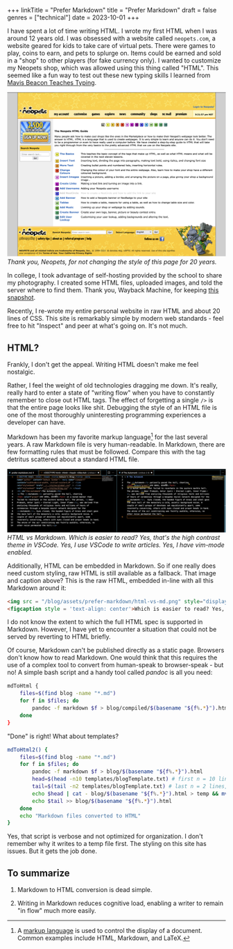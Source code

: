 +++
linkTitle = "Prefer Markdown"
title = "Prefer Markdown"
draft = false
genres = ["technical"]
date = 2023-10-01
+++

I have spent a lot of time writing <span class = "definition" data-def = "Hypertext Markup Language">HTML</span>. I wrote my first <span class = "definition" data-def = "Hypertext Markup Language">HTML</span > when I was around 12 years old. I was obsessed with a website called `neopets.com`, a website geared for kids to take care of virtual pets. There were games to play, coins to earn, and pets to splurge on. Items could be earned and sold in a "shop" to other players (for fake currency only). I wanted to customize my Neopets shop, which was allowed using this thing called <span class = "definition" data-def = "Hypertext Markup Language">"HTML"</span>.  This seemed like a fun way to test out these new typing skills I learned from [Mavis Beacon Teaches Typing](https://en.wikipedia.org/wiki/Mavis_Beacon_Teaches_Typing).

![Neopets](./neopets-html.png)
*Thank you, Neopets, for not changing the style of this page for 20 years.*

In college, I took advantage of self-hosting provided by the school to share my photography. I created some HTML files, uploaded images, and told the server where to find them. Thank you, Wayback Machine, for keeping [this snapshot](https://web.archive.org/web/20131122205041/http://ashiundar.bol.ucla.edu/).

Recently, I re-wrote my entire personal website in raw HTML and about 20 lines of CSS. This site is remarkably simple by modern web standards - feel free to hit "Inspect" and peer at what's going on. It's not much.

## <span class = "definition" data-def = "Hypertext Markup Language">HTML</span>?  

Frankly, I don't get the appeal. Writing <span class = "definition" data-def = "Hypertext Markup Language">HTML</span> doesn't make me feel nostalgic.  

Rather, I feel the weight of old technologies dragging me down. It's really, really hard to enter a state of "writing flow" when you have to constantly remember to close out <span class = "definition" data-def = "Hypertext Markup Language">HTML</span> tags. The effect of forgetting a single `/>` is that the entire page looks like shit. Debugging the style of an <span class = "definition" data-def = "Hypertext Markup Language">HTML</span> file is one of the most thoroughly uninteresting programming experiences a developer can have.

Markdown has been my favorite markup language[^markup-def] for the last several years. A raw Markdown file is very human-readable. In Markdown, there are few formatting rules that must be followed. Compare this with the tag detritus scattered about a standard <span class = "definition" data-def = "Hypertext Markup Language">HTML</span> file.  

![HTML vs Markdown](html-vs-md.png)
*HTML vs Markdown. Which is easier to read? Yes, that's the high contrast theme in VSCode. Yes, I use VSCode to write articles. Yes, I have vim-mode enabled.*

Additionally, <span class = "definition" data-def = "Hypertext Markup Language">HTML</span> can be embedded in Markdown. So if one really does need custom styling, raw <span class = "definition" data-def = "Hypertext Markup Language">HTML</span> is still available as a fallback. That image and caption above? This is the raw <span class = "definition" data-def = "Hypertext Markup Language">HTML</span>, embedded in-line with all this Markdown around it:

```HTML
<img src = "/blog/assets/prefer-markdown/html-vs-md.png" style="display: block; margin: auto; width: 100%" />
<figcaption style = 'text-align: center'>Which is easier to read? Yes, that's the high contrast theme in VSCode. Yes, I use VSCode to write articles. Yes, I have vim-mode enabled.</figcaption>
```

I do not know the extent to which the full <span class = "definition" data-def = "Hypertext Markup Language">HTML</span> spec is supported in Markdown. However, I have yet to encounter a situation that could not be served by reverting to <span class = "definition" data-def = "Hypertext Markup Language">HTML</span> briefly.

Of course, Markdown can't be published directly as a static page. Browsers don't know how to read Markdown. One would think that this requires the use of a complex tool to convert from human-speak to browser-speak - but no! A simple bash script and a handy tool called *pandoc* is all you need:

```bash
mdToHtml {
    files=$(find blog -name "*.md")
    for f in $files; do
        pandoc -f markdown $f > blog/compiled/$(basename "${f%.*}").html
    done
}
```

"Done" is right! What about templates?

```bash
mdToHtml2() {
    files=$(find blog -name "*.md")
    for f in $files; do
        pandoc -f markdown $f > blog/$(basename "${f%.*}").html
        head=$(head -n10 templates/blogTemplate.txt) # first n = 10 lines, header up to <body>
        tail=$(tail -n2 templates/blogTemplate.txt) # last n = 2 lines, </body></html>
        echo $head | cat - blog/$(basename "${f%.*}").html > temp && mv temp blog/$(basename "${f%.*}").html
        echo $tail >> blog/$(basename "${f%.*}").html
    done
    echo "Markdown files converted to HTML"
}
```

Yes, that script is verbose and not optimized for organization. I don't remember why it writes to a temp file first. The styling on this site has issues. But it gets the job done.

## To summarize

1) Markdown to <span class = "definition" data-def = "Hypertext Markup Language">HTML</span> conversion is dead simple.

2) Writing in Markdown reduces cognitive load, enabling a writer to remain "in flow" much more easily.  

[^markup-def]: A [markup language](https://en.wikipedia.org/wiki/Markup_language) is used to control the display of a document. Common examples include <span class = "definition" data-def = "Hypertext Markup Language">HTML</span>, Markdown, and LaTeX.
